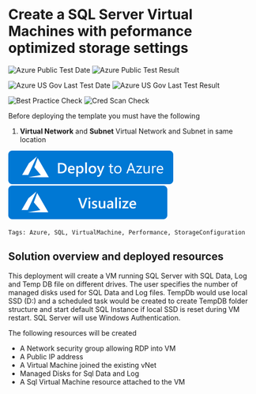 # Create a SQL Server Virtual Machines with peformance optimized storage settings

![Azure Public Test Date](https://azurequickstartsservice.blob.core.windows.net/badges/101-sql-vm-new-storage/PublicLastTestDate.svg)
![Azure Public Test Result](https://azurequickstartsservice.blob.core.windows.net/badges/101-sql-vm-new-storage/PublicDeployment.svg)

![Azure US Gov Last Test Date](https://azurequickstartsservice.blob.core.windows.net/badges/101-sql-vm-new-storage/FairfaxLastTestDate.svg)
![Azure US Gov Last Test Result](https://azurequickstartsservice.blob.core.windows.net/badges/101-sql-vm-new-storage/FairfaxDeployment.svg)

![Best Practice Check](https://azurequickstartsservice.blob.core.windows.net/badges/101-sql-vm-new-storage/BestPracticeResult.svg)
![Cred Scan Check](https://azurequickstartsservice.blob.core.windows.net/badges/101-sql-vm-new-storage/CredScanResult.svg)

Before deploying the template you must have the following

1. **Virtual Network** and **Subnet** Virtual Network and Subnet in same location

[![Deploy To Azure](https://raw.githubusercontent.com/Azure/azure-quickstart-templates/master/1-CONTRIBUTION-GUIDE/images/deploytoazure.svg?sanitize=true)](https://portal.azure.com/#create/Microsoft.Template/uri/https%3A%2F%2Fraw.githubusercontent.com%2FAzure%2Fazure-quickstart-templates%2Fmaster%2F101-sql-vm-new-storage%2Fazuredeploy.json)  [![Visualize](https://raw.githubusercontent.com/Azure/azure-quickstart-templates/master/1-CONTRIBUTION-GUIDE/images/visualizebutton.svg?sanitize=true)](http://armviz.io/#/?load=https%3A%2F%2Fraw.githubusercontent.com%2FAzure%2Fazure-quickstart-templates%2Fmaster%2F101-sql-vm-new-storage%2Fazuredeploy.json)

`Tags: Azure, SQL, VirtualMachine, Performance, StorageConfiguration`

## Solution overview and deployed resources

This deployment will create a VM running SQL Server with SQL Data, Log and Temp DB file on different drives.
The user specifies the number of managed disks used for SQL Data and Log files.
TempDb would use local SSD (D:) and a scheduled task would be created to create TempDB folder structure and start default SQL Instance if local SSD is reset during VM restart. 
SQL Server will use Windows Authentication.

The following resources will be created
 - A Network security group allowing RDP into VM
 - A Public IP address
 - A Virtual Machine joined the existing vNet
 - Managed Disks for Sql Data and Log 
 - A Sql Virtual Machine resource attached to the VM


